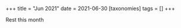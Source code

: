 +++
title = "Jun 2021"
date = 2021-06-30
[taxonomies]
tags = []
+++

Rest this month

<!-- more -->
